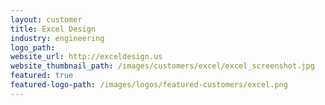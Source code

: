 ```yaml
---
layout: customer
title: Excel Design
industry: engineering
logo_path:
website_url: http://exceldesign.us
website_thumbnail_path: /images/customers/excel/excel_screenshot.jpg
featured: true
featured-logo-path: /images/logos/featured-customers/excel.png 
---
```



